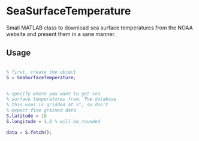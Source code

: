 # SeaSurfaceTemperature

Small MATLAB class to download sea surface temperatures from the NOAA website and present them in a sane manner.

## Usage


```matlab

% first, create the object
S = SeaSurfaceTemperature;


% specify where you want to get sea
% surface temperatures from. The database
% this uses is gridded at 5°, so don't 
% expect fine grained data
S.latitude = 10
S.longitude = 1.2 % will be rounded 

data = S.fetch();

```


